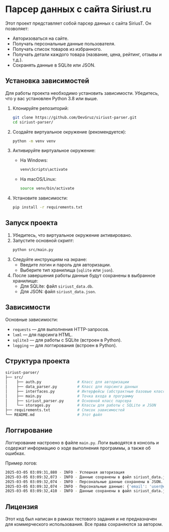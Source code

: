 # Парсер данных с сайта Siriust.ru

Этот проект представляет собой парсер данных с сайта SiriusT. Он позволяет:
- Авторизоваться на сайте.
- Получать персональные данные пользователя.
- Получать список товаров из избранного.
- Получать детали каждого товара (название, цена, рейтинг, отзывы и т.д.).
- Сохранять данные в SQLite или JSON.

## Установка зависимостей

Для работы проекта необходимо установить зависимости. Убедитесь, что у вас установлен Python 3.8 или выше.

1. Клонируйте репозиторий:
    ```bash
    git clone https://github.com/DevGruz/siriust-parser.git
    cd siriust-parser/
    ```

2. Создайте виртуальное окружение (рекомендуется):
    ```bash
    python -m venv venv
    ```

3. Активируйте виртуальное окружение:
    - На Windows:
        ```bash
        venv\Scripts\activate
        ```
    - На macOS/Linux:
        ```bash
        source venv/bin/activate
        ```

4. Установите зависимости:
    ```bash
    pip install -r requirements.txt
    ```

## Запуск проекта

1. Убедитесь, что виртуальное окружение активировано.
2. Запустите основной скрипт:
    ```bash
    python src/main.py
    ```
3. Следуйте инструкциям на экране:
    - Введите логин и пароль для авторизации.
    - Выберите тип хранилища (`sqlite` или `json`).
4. После завершения работы данные будут сохранены в выбранное хранилище:
    - Для SQLite: файл `siriust_data.db`.
    - Для JSON: файл `siriust_data.json`.

## Зависимости

Основные зависимости:

- `requests` — для выполнения HTTP-запросов.
- `lxml` — для парсинга HTML.
- `sqlite3` — для работы с SQLite (встроен в Python).
- `logging` — для логгирования (встроен в Python).

## Структура проекта

```bash
siriust-parser/
├── src/ 
│    ├── auth.py                # Класс для авторизации
│    ├── data_parser.py         # Класс для парсинга данных
│    ├── interfaces.py          # Интерфейсы (абстрактные базовые классы)
│    ├── main.py                # Точка входа в программу
│    ├── siriust_parser.py      # Основной класс парсера
│    └── storages.py            # Классы для работы с SQLite и JSON
├── requirements.txt            # Список зависимостей
└── README.md                   # Этот файл
```

## Логгирование

Логгирование настроено в файле `main.py`. Логи выводятся в консоль и содержат информацию о ходе выполнения программы, а также об ошибках.

Пример логов:
```bash
2025-03-05 03:09:31,880 - INFO - Успешная авторизация
2025-03-05 03:09:32,073 - INFO - Данные сохранены в файл siriust_data.json.
2025-03-05 03:09:32,074 - INFO - Персональные данные сохранены в JSON.
2025-03-05 03:09:32,074 - INFO - Персональные данные: {'email': 'user@example.com', 'first_name': 'Иван', 'last_name': 'Иванов', 'city': 'Ярославль'}
2025-03-05 03:09:32,410 - INFO - Данные сохранены в файл siriust_data.json.
```

## Лицензия
Этот код был написан в рамках тестового задания и не предназначен для коммерческого использования. Все права сохраняются за автором.